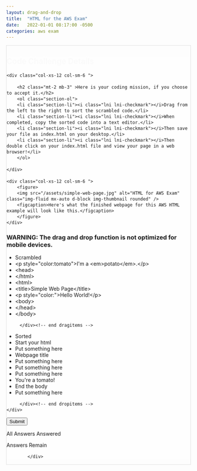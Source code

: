 ```yaml
---
layout: drag-and-drop
title:  "HTML for the AWS Exam"
date:   2022-01-01 08:17:00 -0500
categories: aws exam
---
```

	
			
<div style="border: 1px solid #DEDEDE;" class="main col col-12 col-sm-12  col-md-12 col-lg-12 order-1 order-sm-1 order-lg-1 mb-3 mt-3">


<div class="quiz-wrapper mt-3 mb-3" style="background: #FEFEFE;">
<h2 style="color:#FAFAFA"><span class="section-title" >Code Challenge Details</span></h2>




<div class="row mt-3 mb-3">

	<div class="col-xs-12 col-sm-6 ">

		<h2 class="mt-2 mb-3" >Here is your coding mission, if you choose to accept it.</h2>
		<ol class="section-ol">
		<li class="section-li"><i class="lni lni-checkmark"></i>Drag from the left to the right to sort the scrambled code.</li>
		<li class="section-li"><i class="lni lni-checkmark"></i>When completed, copy the sorted code into a text editor.</li>
		<li class="section-li"><i class="lni lni-checkmark"></i>Then save your file as index.html on your desktop.</li>
		<li class="section-li"><i class="lni lni-checkmark"></i>Then double click on your index.html file and view your page in a web browser!</li>
		</ol>	

	</div>

	<div class="col-xs-12 col-sm-6 ">
		<figure>
		<img src="/assets/simple-web-page.jpg" alt="HTML for AWS Exam" class="img-fluid mx-auto d-block img-thumbnail rounded" />
		<figcaption>Here's what the finished webpage for this AWS HTML example will look like this.</figcaption>
		</figure>
	</div>


</div>




<h3>WARNING: The drag and drop function is not optimized for mobile devices.</h3>
    <div class="row mt-3 mb-3">
	
<div class="col-xs-12 col-sm-6  dragitems">
		 
<div class="unsorted w-100">
	 
<ul class="options w-100 p-3">


<li class="title title-scrambled">Scrambled</li>
<li class="option" data-target="7"><span class="option-data"> &lt;p style=&quot;color:tomato&quot;&gt;I'm a &lt;em&gt;potato&lt;/em&gt;.&lt;/p&gt;</span></li>
<li class="option" data-target="2"><span class="option-data">   &lt;head&gt;</span></li>		
<li class="option" data-target="9"><span class="option-data">&lt;/html&gt;</span></li>
<li class="option" data-target="1"><span class="option-data">&lt;html&gt;</span></li>
<li class="option" data-target="3"><span class="option-data">      &lt;title&gt;Simple Web Page&lt;/title&gt;</span></li>
<li class="option" data-target="6"><span class="option-data">      &lt;p style=&quot;color:&quot;&gt;Hello World!&lt;/p&gt;</span></li>
<li class="option" data-target="5"><span class="option-data">   &lt;body&gt;</span></li>
<li class="option" data-target="4"><span class="option-data">   &lt;/head&gt;</span></li>	
<li class="option" data-target="8"><span class="option-data">   &lt;/body&gt;</span></li>




</ul>

</div>		 
		 
		 </div><!-- end dragitems -->

<div class="col-xs-12 col-sm-6  border-solid border-green dropitems">
		 
<div class="answers w-100">
  

<ul class="options w-100 p-3">
<li class="title title-sorted">Sorted</li>
<li class="sink"><span class="target w-100" data-accept="1">Start your html</span></li>
<li class="sink"><span class="target w-100" data-accept="2">Put something here</span></li>
<li class="sink"><span class="target w-100" data-accept="3">Webpage title</span></li>
<li class="sink"><span class="target w-100" data-accept="4">Put something here</span></li>
<li class="sink"><span class="target w-100" data-accept="5">Put something here</span></li>
<li class="sink"><span class="target w-100" data-accept="6">Put something here</span></li>
<li class="sink"><span class="target w-100" data-accept="7">You're a tomato!</span></li>
<li class="sink"><span class="target w-100" data-accept="8">End the body</span></li>
<li class="sink"><span class="target w-100" data-accept="9">Put something here</span></li>
</ul>

</div>
		 
		 </div><!-- end dropitems -->
    </div>	
	
	
	


 <button type="submit" value="submit">Submit</button>
 <div class="lightbox-bg"></div>
 <div class="status confirm">
   <p>All Answers Answered</p>
 </div>
 <div class="status deny">
   <p>Answers Remain</p>
 </div>
</div>






            </div>
